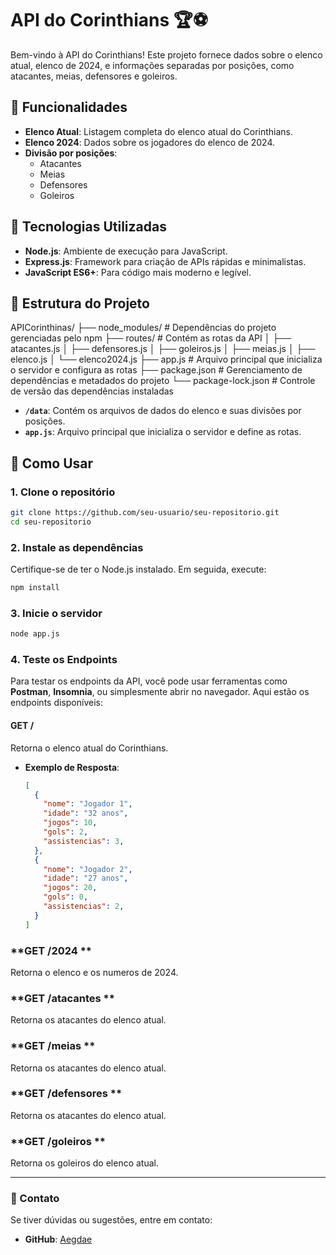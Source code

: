 # API do Corinthians 🏆⚽

Bem-vindo à API do Corinthians! Este projeto fornece dados sobre o elenco atual, elenco de 2024, e informações separadas por posições, como atacantes, meias, defensores e goleiros.

## 📝 Funcionalidades

- **Elenco Atual**: Listagem completa do elenco atual do Corinthians.
- **Elenco 2024**: Dados sobre os jogadores do elenco de 2024.
- **Divisão por posições**:
  - Atacantes
  - Meias
  - Defensores
  - Goleiros

## 🚀 Tecnologias Utilizadas

- **Node.js**: Ambiente de execução para JavaScript.
- **Express.js**: Framework para criação de APIs rápidas e minimalistas.
- **JavaScript ES6+**: Para código mais moderno e legível.

## 📂 Estrutura do Projeto
APICorinthinas/
├── node_modules/ # Dependências do projeto gerenciadas pelo npm 
├── routes/ # Contém as rotas da API 
│    ├── atacantes.js 
│    ├── defensores.js 
│    ├── goleiros.js 
│    ├── meias.js 
│    ├── elenco.js 
│    └── elenco2024.js 
├── app.js # Arquivo principal que inicializa o servidor e configura as rotas 
├── package.json # Gerenciamento de dependências e metadados do projeto 
└── package-lock.json # Controle de versão das dependências instaladas


- **`/data`**: Contém os arquivos de dados do elenco e suas divisões por posições.
- **`app.js`**: Arquivo principal que inicializa o servidor e define as rotas.

## 📖 Como Usar

### 1. Clone o repositório
```bash
git clone https://github.com/seu-usuario/seu-repositorio.git
cd seu-repositorio
```

### 2. Instale as dependências
Certifique-se de ter o Node.js instalado. Em seguida, execute:
```bash
npm install
```

### 3. Inicie o servidor
```bash
node app.js
```



### 4. Teste os Endpoints

Para testar os endpoints da API, você pode usar ferramentas como **Postman**, **Insomnia**, ou simplesmente abrir no navegador. Aqui estão os endpoints disponíveis:

#### **GET /**  
Retorna o elenco atual do Corinthians.  
- **Exemplo de Resposta**:
  ```json
  [
    {
      "nome": "Jogador 1",
      "idade": "32 anos",
      "jogos": 10,
      "gols": 2,
      "assistencias": 3,
    },
    {
      "nome": "Jogador 2",
      "idade": "27 anos",
      "jogos": 20,
      "gols": 0,
      "assistencias": 2,
    }
  ]

### **GET /2024 **
Retorna o elenco e os numeros de 2024.

### **GET /atacantes **
Retorna os atacantes do elenco atual.

### **GET /meias **
Retorna os atacantes do elenco atual.

### **GET /defensores **
Retorna os atacantes do elenco atual.

### **GET /goleiros **
Retorna os goleiros do elenco atual.

---

### 💬 Contato

Se tiver dúvidas ou sugestões, entre em contato:
- **GitHub**: [Aegdae](https://github.com/Aegdae)
